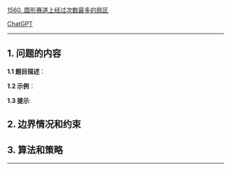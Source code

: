 [1560. 圆形赛道上经过次数最多的扇区](https://leetcode.cn/problems/most-visited-sector-in-a-circular-track)

[ChatGPT](https://chat.openai.com/g/g-GsMNEr76r-c-master)

---

## 1. 问题的内容
**1.1 题目描述**：

**1.2 示例**：

**1.3 提示**:

## 2. 边界情况和约束


## 3. 算法和策略

---
